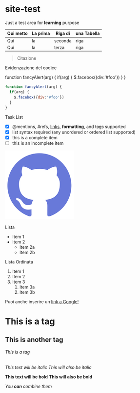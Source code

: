 # site-test
Just a test area for **learning** purpose


|Qui metto|La prima|Riga di| una Tabella|
|---|---|---|---|
|Qui|la|seconda|riga|
|Qui|la|terza|riga|





>Citazione

Evidenzazione del codice

function fancyAlert(arg) {
      if(arg) {
        $.facebox({div:'#foo'})
      }
    }

```javascript
function fancyAlert(arg) {
  if(arg) {
    $.facebox({div:'#foo'})
  }
}
```

Task List
- [x] @mentions, #refs, [links](), **formatting**, and <del>tags</del> supported
- [x] list syntax required (any unordered or ordered list supported)
- [x] this is a complete item
- [ ] this is an incomplete item

![GitHub Logo](download.png)

Lista
* Item 1
* Item 2
  * Item 2a
  * Item 2b
  
Lista Ordinata
  
1. Item 1
1. Item 2
1. Item 3
   1. Item 3a
   1. Item 3b

Puoi anche inserire un [link a Google!](http://google.com)

# This is a tag 
## This is another tag
###### This is a tag

*This text will be italic*
_This will also be italic_

**This text will be bold**
__This will also be bold__

_You **can** combine them_
